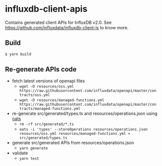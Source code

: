 # influxdb-client-apis

Contains generated client APIs for InfluxDB v2.0. See https://github.com/influxdata/influxdb-client-js to know more.

## Build

```bash
$ yarn build
```

## Re-generate APIs code

- fetch latest versions of openapi files
  - `wget -O resources/oss.yml https://raw.githubusercontent.com/influxdata/openapi/master/contracts/oss.yml`
  - `wget -O resources/managed-functions.yml https://raw.githubusercontent.com/influxdata/openapi/master/contracts/managed-functions.yml`
- re-generate src/generated/types.ts and resources/operations.json using [oats](https://github.com/bonitoo/oats)
  - `rm -rf src/generated/*.ts`
  - `oats -i 'types' --storeOperations resources/operations.json resources/oss.yml resources/managed-functions.yml > src/generated/types.ts`
- generate src/generated APIs from resources/operations.json
  - `yarn generate`
- validate
  - `yarn test`

